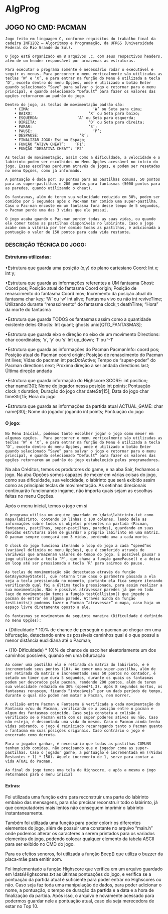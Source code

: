 # AlgProg

## JOGO NO CMD: PACMAN

	Jogo feito em linguagem C, conforme requisitos do trabalho final da cadeira INF1202 – Algoritmos e Programação, da UFRGS (Universidade Federal do Rio Grande do Sul).

	O jogo está organizado em 8 arquivos .c, com seus respectivos headers, além de um header responsável por armazenas as estruturas.

	Para executar o programa somente é necessário rodar o executável e seguir os menus. Para percorrer o menu verticalmente são utilizadas as teclas ‘W’ e ‘X’, e para entrar na função do Menu é utilizada a tecla ‘D’, exceto dentro do menu Opções, onde é utilizado o botão Enter quando selecionado “Save” para salvar o jogo e retornar para o menu principal, e quando selecionado “Default” para fazer os valores das opções retornarem ao padrão do jogo.
	
	Dentro do jogo, as teclas de movimentação padrão são:
		• CIMA: 				           ‘W’ ou Seta para cima;
		• BAIXO: 		   		         ‘X’ ou Seta para baixo;
		• ESQUERDA:              	‘A’ ou Seta para esquerda;
		• DIREITA: 		    	     	 ‘D’ ou Seta para direita;
		• PARAR:			             ‘S’;
		• PAUSE:		 		           ‘P’;
		• DESPAUSE:		             ‘R’;
		• FINALIZAR JOGO: Esc ou Espaço;
		• FUNÇÃO “ATIVA CHEAT”:	   ‘F1’;
		• FUNÇÃO “DESATIVA CHEAT”: ‘F2’
	
	As teclas de movimentação, assim como a dificuldade, a velocidade e o labirinto podem ser escolhidos no Menu Opções acessável no início do jogo. Essas escolhas perduram através de jogos, e podem ser resetadas no menu Opções, como já informado.

	A pontuação é dada por: 10 pontos para as pastilhas comuns, 50 pontos para as super-pastilhas e 200 pontos para fantasmas (5000 pontos para as paredes, quando utilizando o cheat).
	
	Os fantasmas, além de terem sua velocidade reduzida em 30%, podem ser comidos por 5 segundos após o Pac-man ter comido uma super-pastilha. Caso o Pac-man encoste em um fantasma fora desse tempo de 5 segundos, o Pacman perde uma das 3 vidas que ele possui.
	
	O jogo acaba quando o Pac-man perder todas as suas vidas, ou quando ele comer todas as pastilhas disponíveis no labirinto. Caso o jogo acabe com a vitória por ter comido todas as pastilhas, é adicionada a pontuação o valor de 150 pontos para cada vida restante.


### DESCRIÇÃO TÉCNICA DO JOGO:

#### Estruturas utilizadas:

•Estrutura que guarda uma posição (x,y) do plano cartesiano
	Coord:
		Int x;
		Int y;

•Estrutura que guarda as informações referentes a UM fantasma
	Ghost:
		Coord pos;			Posição atual do fantasma
		Coord origin;			Posição de renascimento do fantasma
		Coord mov;			Incremento da posição atual do fantasma
		char key;			‘W’ ou ‘w’
		int alive;			Fantasma vivo ou não
		int reviveTime;		Utilizando durante “renascimento” do fantasma
		clock_t deathTime;		“Hora” da morte do fantasma

•Estrutura que guarda TODOS os fantasmas assim como a quantidade existente deles
	Ghosts:
		Int quant;
		ghosts unid[QTD_FANTASMAS];

•Estrutura que guarda eixo e direção no eixo de um movimento
	Directions:
		char coordinates;		‘x’, ‘y’ ou ‘s’
		Int up_down;			‘1’ ou ‘-1’

•Estrutura que guarda as informações do Pacman
	PacmanInfo:
		coord pos;			Posição atual do Pacman
		coord origin;			Posição de renascimento do Pacman
		int lives;			Vidas do pacman
		int pacDotActive;		Tempo de “super-poder” do Pacman
		directions next;		Proxima direção a ser andada
		directions last;		Última direção andada

•Estrutura que guarda informação do Highscore
	SCORE:
		int position;			
		char name[30];		Nome do jogador nessa posição
		int points;			Pontuação
		clock_t duration;		Duração do jogo
		char dateStr[15];		Data do jogo
		char timeStr[15;		Hora do jogo

•Estrutura que guarda as informações da partida atual
	ACTUAL_GAME:
		char name[30];		Nome do jogador jogando
		int points;			Pontuação do jogo


#### O jogo:
	
	No Menu Inicial, podemos tanto escolher jogar o jogo como mexer em algumas opções.  Para percorrer o menu verticalmente são utilizadas as teclas ‘W’ e ‘X’, e para entrar na função do Menu é utilizada a tecla ‘D’, exceto dentro do menu Opções, onde é utilizado o botão Enter quando selecionado “Save” para salvar o jogo e retornar para o menu principal, e quando selecionado “Default” para fazer os valores das opções retornarem ao padrão do jogo estabelecido pelos programadores.

Na aba Créditos, temos os produtores do game, e na aba Sair, fechamos o jogo. Na aba Opções somos capazes de mexer em várias coisas do jogo, como sua dificuldade, sua velocidade, o labirinto que será exibido assim como as principais teclas de movimentação. As setinhas direcionais continuarão funcionando ingame, não importa quais sejam as escolhas feitas no menu Opções.

Após o menu inicial, temos o jogo em si 
	
	O programa utiliza um arquivo guardado em \data\labirinto.txt como mapa/labirinto, contendo 30 linhas x 100 colunas, lendo dele as informações sobre todos os objetos presentes na partida (Pacman, fantasmas, pastilhas, super-pastilhas, paredes), guardando em suas devidas estruturas além de guardar o próprio labirinto em uma matriz. O pacman sempre começará com 3 vidas, perdendo uma a cada morte.

	O clock do jogo funciona iterando o loop do jogo a cada “speed”ms (variável definida no menu Opções), que é conferido através de variáveis que armazenam valores de tempo do jogo. É possível pausar o jogo utilizando a tecla ‘P’, que chama a função gamePause() e a deixa em loop até ser pressionada a tecla ‘R’ para sairmos do pause.

	As teclas de movimentação são detectadas através da função GetAsyncKeyState(), que retorna true caso o parâmetro passado a ela seja a tecla pressionada no momento, portanto ela fica sempre iterando verificando qual foi a última tecla pressionada, para assim realizar a sua movimentação. Não é possível atravessar paredes já que em todo laço de movimentação temos a função testCollision() que impede o pacman de entrar em alguma parede. Através ainda da função testLimits() podemos fazer o Pacman “atravessar” o mapa, caso haja um espaço livre diretamente oposto a ele.

	Os fantasmas se movimentam da seguinte maneira (Dificuldade é definido no menu Opções):

• (Dificuldade * 10)% de chance de perseguir o pacman ao chegar em uma bifurcação, detectando entre os possíveis caminhos qual é o que possui a menor distância euclidiana até o Pacman;
		
• ((10-Dificuldade) * 10)% de chance de escolher aleatoriamente um dos caminhos possíveis, quando em uma bifurcação
	
	Ao comer uma pastilha ela é retirada da matriz do labirinto, e é incrementado seus pontos (10). Ao comer uma super-pastilha, além de ser retirada da matriz e incrementado seus 50 pontos no contador, é setado um timer que dura 5 segundos, durante os quais os fantasmas podem ser devorados pelo pacman, rendendo 200 pontos, além de terem sua velocidade reduzida em 30% (speed*1,3). Após 8 segundos mortos, os fantasmas renascem, ficando “intocáveis” por um dado período de tempo, durante o qual não podem nem matar o Pacman, nem morrer.

	A colisão entre Pacman e Fantasma é verificada a cada movimentação do Fantasma e/ou do Pacman, verificando se a posição entre o pacman e algum dos fantasmas coincide. Caso seja constata a colisão é verificado se o Pacman está com os super poderes ativos ou não. Caso não esteja, é descontada uma vida do mesmo. Caso o Pacman ainda tenha vidas sobrando, o jogo é reiniciado recarregando tanto o Pacman quanto o fantasma em suas posições originais. Caso contrário o jogo é encerrado como derrota.

	Para o jogador ganhar, é necessário que todas as pastilhas COMUNS tenham sido comidas, não precisando que o jogador coma as super-pastilhas. Caso o jogador ganhe, a pontuação é incrementada em ((Vidas Restantes + 1) * 150). Aquele incremento de 1, serve para contar a vida ATUAL do Pacman.

	Ao final do jogo temos uma tela de Highscore, e após a mesma o jogo retornamos para o menu inicial

	

#### Extras:
	
Foi utilizada uma função extra para reconstruir uma parte do labirinto embaixo das mensagens, para não precisar reconstruir todo o labirinto, já que computadores mais lentos não conseguem imprimir o labirinto instantaneamente.

Também foi utilizada uma função para poder colorir os diferentes elementos do jogo, além de possuir uma constante no arquivo “main.h” onde podemos alterar os caracteres a serem printados para os variados elementos do jogo, podendo colocar qualquer elemento da tabela ASCII para ser exibido no CMD do jogo.

Para os efeitos sonoros, foi utilizada a função Beep() que utiliza o buzzer da placa-mãe para emitir som. 

Foi implementado a função Highscore que verifica em um arquivo guardado em \data\Highscores.txt as últimas pontuações do jogo, e verifica se a pontuação da partida atual é suficiente para poder entrar no Highscores ou não. Caso seja faz toda uma manipulação de dados, para poder adicionar o nome, a pontuação, o tempo de duração da partida e a data e a hora de finalização da partida. Após isso, o arquivo é novamente acessado para podermos guardar nele a pontuação atual, caso ela seja merecedora de estar no Top 10.

